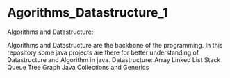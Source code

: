 # Agorithms_Datastructure_1
Algorithms and Datastructure:

Algorithms and Datastructure are the backbone of the programming.
In this repository some java projects are there for better understanding of Datastructure and Algorithm in java.
Datastructure:
Array
Linked List
Stack
Queue
Tree
Graph
Java Collections and Generics

